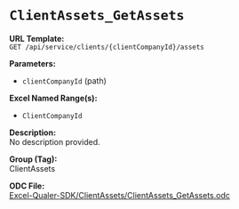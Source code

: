 # `ClientAssets_GetAssets`

**URL Template:**  
`GET /api/service/clients/{clientCompanyId}/assets`

**Parameters:**  
- `clientCompanyId` (path)

**Excel Named Range(s):**  
- `ClientCompanyId`

**Description:**  
No description provided.

**Group (Tag):**  
ClientAssets

**ODC File:**  
[Excel-Qualer-SDK/ClientAssets/ClientAssets_GetAssets.odc](https://github.com/Johnson-Gage-Inspection-Inc/qualer-sdk-odc/blob/main/Excel-Qualer-SDK/ClientAssets/ClientAssets_GetAssets.odc)
